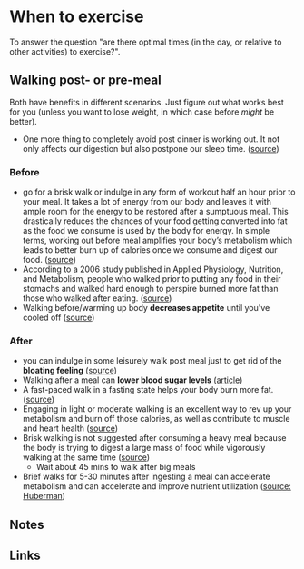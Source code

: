 # When to exercise

To answer the question "are there optimal times (in the day, or relative to other activities) to exercise?".

## Walking post- or pre-meal

Both have benefits in different scenarios. Just figure out what works best for you (unless you want to lose weight, in which case before _might_ be better).

- One more thing to completely avoid post dinner is working out. It not only affects our digestion but also postpone our sleep time. ([source](https://www.pnbmetlife.com/articles/health/myth-buster-should-we-brisk-walk.html#:~:text=One%20more%20thing%20to%20completely%20avoid%20post%20dinner%20is%20working%20out.%20It%20not%20only%20affects%20our%20digestion%20but%20also%20postpone%20our%20sleep%20time.))

### Before

- go for a brisk walk or indulge in any form of workout half an hour prior to your meal. It takes a lot of energy from our body and leaves it with ample room for the energy to be restored after a sumptuous meal. This drastically reduces the chances of your food getting converted into fat as the food we consume is used by the body for energy. In simple terms, working out before meal amplifies your body’s metabolism which leads to better burn up of calories once we consume and digest our food. ([source](https://www.pnbmetlife.com/articles/health/myth-buster-should-we-brisk-walk.html#:~:text=go%20for%20a%20brisk%20walk%20or%20indulge%20in%20any%20form%20of%20workout%20half%20an%20hour%20prior%20to%20your%20meal.%20It%20takes%20a%20lot%20of%20energy%20from%20our%20body%20and%20leaves%20it%20with%20ample%20room%20for%20the%20energy%20to%20be%20restored%20after%20a%20sumptuous%20meal.%20This%20drastically%20reduces%20the%20chances%20of%20your%20food%20getting%20converted%20into%20fat%20as%20the%20food%20we%20consume%20is%20used%20by%20the%20body%20for%20energy.%20In%20simple%20terms%2C%20working%20out%20before%20meal%20amplifies%20your%20body%E2%80%99s%20metabolism%20which%20leads%20to%20better%20burn%20up%20of%20calories%20once%20we%20consume%20and%20digest%20our%20food.))
- According to a 2006 study published in Applied Physiology, Nutrition, and Metabolism, people who walked prior to putting any food in their stomachs and walked hard enough to perspire burned more fat than those who walked after eating. ([source](https://www.livestrong.com/article/529627-walking-before-or-after-meals/#:~:text=According%20to%20a%202006%20study%20published%20in%20Applied%20Physiology%2C%20Nutrition%2C%20and%20Metabolism%2C%20people%20who%20walked%20prior%20to%20putting%20any%20food%20in%20their%20stomachs%20and%20walked%20hard%20enough%20to%20perspire%20burned%20more%20fat%20than%20those%20who%20walked%20after%20eating.))
- Walking before/warming up body **decreases appetite** until you've cooled off ([source](https://www.livestrong.com/article/529627-walking-before-or-after-meals/#:~:text=When%20you%20engage,stressed%20by%20heat.))

### After

- you can indulge in some leisurely walk post meal just to get rid of the **bloating feeling** ([source](https://www.pnbmetlife.com/articles/health/myth-buster-should-we-brisk-walk.html#:~:text=you%21can%20indulge%20in%20some%20leisurely%20walk%20post%20meal%20just%20to%20get%20rid%20of%20the%20bloating%20feeling))
- Walking after a meal can **lower blood sugar levels** ([article](https://time.com/5405778/walking-after-eating-good-for-you/))
- A fast-paced walk in a fasting state helps your body burn more fat. ([source](https://www.livestrong.com/article/529627-walking-before-or-after-meals/#:~:text=a%20fast-paced%20walk%20in%20a%20fasting%20state%20helps%20your%20body%20burn%20more%20fat.))
- Engaging in light or moderate walking is an excellent way to rev up your metabolism and burn off those calories, as well as contribute to muscle and heart health ([source](https://www.livestrong.com/article/529627-walking-before-or-after-meals/#:~:text=engaging%20in%20light%20or%20moderate%20walking%20is%20an%20excellent%20way%20to%20rev%20up%20your%20metabolism%20and%20burn%20off%20those%20calories%2C%20as%20well%20as%20contribute%20to%20muscle%20and%20heart%20health))
- Brisk walking is not suggested after consuming a heavy meal because the body is trying to digest a large mass of food while vigorously walking at the same time ([source](https://www.livestrong.com/article/529627-walking-before-or-after-meals/#:~:text=brisk%20walking%20is%20not%20suggested%20after%20consuming%20a%20heavy%20meal%20because%20the%20body%20is%20trying%20to%20digest%20a%20large%20mass%20of%20food%20while%20vigorously%20walking%20at%20the%20same%20time))
  - Wait about 45 mins to walk after big meals
- Brief walks for 5-30 minutes after ingesting a meal can accelerate metabolism and can accelerate and improve nutrient utilization ([source: Huberman](https://podclips.com/ct/GtnHGA))

## Notes

## Links
